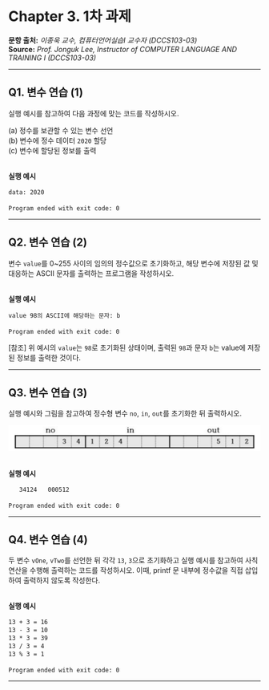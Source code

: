 # Chapter 3. 1차 과제

**문항 출처:** *이종욱 교수, 컴퓨터언어실습Ⅰ 교수자 (DCCS103-03)* <br>
**Source:** *Prof. Jonguk&nbsp;Lee, Instructor of COMPUTER LANGUAGE AND TRAINING Ⅰ (DCCS103-03)*

---

## Q1. 변수 연습 (1)

실행 예시를 참고하여 다음 과정에 맞는 코드를 작성하시오.

(a) 정수를 보관할 수 있는 변수 선언<br>
(b) 변수에 정수 데이터 `2020` 할당<br>
(c) 변수에 할당된 정보를 출력


<br>**실행 예시**

```text
data: 2020

Program ended with exit code: 0
```



---

## Q2. 변수 연습 (2)

변수 `value`를 0~255 사이의 임의의 정수값으로 초기화하고, 해당 변수에 저장된 값 및 대응하는 ASCII 문자를 출력하는 프로그램을 작성하시오.


<br>**실행 예시**

```text
value 98의 ASCII에 해당하는 문자: b

Program ended with exit code: 0
```
[참조] 위 예시의 `value`는 `98`로 초기화된 상태이며, 출력된 `98`과 문자 `b`는 value에 저장된 정보를 출력한 것이다.



---

## Q3. 변수 연습 (3)

실행 예시와 그림을 참고하여 정수형 변수 `no`, `in`, `out`를 초기화한 뒤 출력하시오.

![각 변수 no, in, out를 출력할 때 순서대로 5칸, 6칸, 6칸을 차지하도록 하되, 우측/좌측/우측 정렬하도록 하고, 변수 out에 대해서는 빈칸을 0으로 채워 출력하도록 한다.](/src/images/C03_A10303-1_1.png)


<br>**실행 예시**

```text
   34124   000512

Program ended with exit code: 0
```



---

## Q4. 변수 연습 (4)

두 변수 `vOne`, `vTwo`를 선언한 뒤 각각 `13`, `3`으로 초기화하고 실행 예시를 참고하여 사칙연산을 수행해 출력하는 코드를 작성하시오. 이때, printf 문 내부에 정수값을 직접 삽입하여 출력하지 않도록 작성한다.


<br>**실행 예시**

```text
13 + 3 = 16
13 - 3 = 10
13 * 3 = 39
13 / 3 = 4
13 % 3 = 1

Program ended with exit code: 0
```



---

